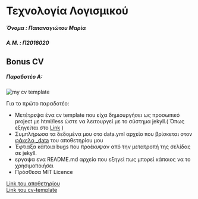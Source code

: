 # Τεχνολογία Λογισμικού

##### Όνομα : Παπαναγιώτου Μαρία
##### Α.Μ. : Π2016020

## Bonus CV
##### Παραδοτέο Α:
![my cv template](https://github.com/scarlettmiss/cv-template/blob/master/assets/images/cv-template.png?raw=true)

Για το πρώτο παραδοτέο:
- Mετέτρεψα ένα cv template που είχα δημιουργήσει ως προσωπικό  project με html/less ώστε να λειτουργεί με το σύστημα jekyll.( Όπως εξηγείται στο [Link](https://jekyllrb.com/tutorials/convert-site-to-jekyll/) )
- Συμπλήρωσα τα δεδομένα μου στο data.yml αρχείο που βρίσκεται στον [φάκελο _data](https://github.com/scarlettmiss/cv-template/tree/master/_data) του αποθετηρίου μου
- Έφτιαξα κάποια bugs που προέκυψαν από την μετατροπή της σελίδας σε jekyll.
- εργαψα ενα README.md αρχείο που εξηγεί πως μπορεί κάποιος να το χρησιμοποιήσει
- Πρόσθεσα ΜΙΤ Licence

[Link του αποθετηρίου](https://github.com/scarlettmiss/cv-template)<br>
[Link  του cv-template](https://scarlettmiss.github.io/cv-template/)

